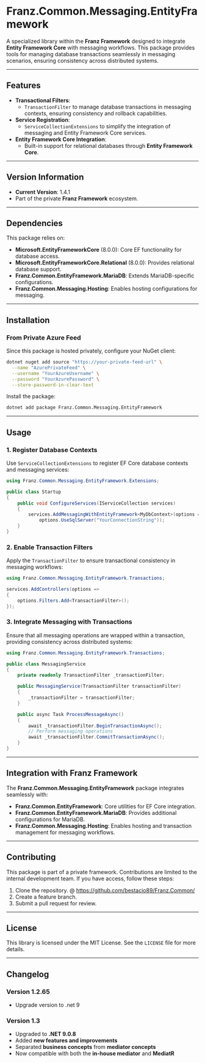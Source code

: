 ﻿# **Franz.Common.Messaging.EntityFramework**

A specialized library within the **Franz Framework** designed to integrate **Entity Framework Core** with messaging workflows. This package provides tools for managing database transactions seamlessly in messaging scenarios, ensuring consistency across distributed systems.

---

## **Features**

- **Transactional Filters**:
  - `TransactionFilter` to manage database transactions in messaging contexts, ensuring consistency and rollback capabilities.
- **Service Registration**:
  - `ServiceCollectionExtensions` to simplify the integration of messaging and Entity Framework Core services.
- **Entity Framework Core Integration**:
  - Built-in support for relational databases through **Entity Framework Core**.

---

## **Version Information**

- **Current Version**: 1.4.1
- Part of the private **Franz Framework** ecosystem.

---

## **Dependencies**

This package relies on:
- **Microsoft.EntityFrameworkCore** (8.0.0): Core EF functionality for database access.
- **Microsoft.EntityFrameworkCore.Relational** (8.0.0): Provides relational database support.
- **Franz.Common.EntityFramework.MariaDB**: Extends MariaDB-specific configurations.
- **Franz.Common.Messaging.Hosting**: Enables hosting configurations for messaging.

---

## **Installation**

### **From Private Azure Feed**
Since this package is hosted privately, configure your NuGet client:

```bash
dotnet nuget add source "https://your-private-feed-url" \
  --name "AzurePrivateFeed" \
  --username "YourAzureUsername" \
  --password "YourAzurePassword" \
  --store-password-in-clear-text
```

Install the package:

```bash
dotnet add package Franz.Common.Messaging.EntityFramework  
```

---

## **Usage**

### **1. Register Database Contexts**

Use `ServiceCollectionExtensions` to register EF Core database contexts and messaging services:

```csharp
using Franz.Common.Messaging.EntityFramework.Extensions;

public class Startup
{
    public void ConfigureServices(IServiceCollection services)
    {
        services.AddMessagingWithEntityFramework<MyDbContext>(options =>
            options.UseSqlServer("YourConnectionString"));
    }
}
```

### **2. Enable Transaction Filters**

Apply the `TransactionFilter` to ensure transactional consistency in messaging workflows:

```csharp
using Franz.Common.Messaging.EntityFramework.Transactions;

services.AddControllers(options =>
{
    options.Filters.Add<TransactionFilter>();
});
```

### **3. Integrate Messaging with Transactions**

Ensure that all messaging operations are wrapped within a transaction, providing consistency across distributed systems:

```csharp
using Franz.Common.Messaging.EntityFramework.Transactions;

public class MessagingService
{
    private readonly TransactionFilter _transactionFilter;

    public MessagingService(TransactionFilter transactionFilter)
    {
        _transactionFilter = transactionFilter;
    }

    public async Task ProcessMessageAsync()
    {
        await _transactionFilter.BeginTransactionAsync();
        // Perform messaging operations
        await _transactionFilter.CommitTransactionAsync();
    }
}
```

---

## **Integration with Franz Framework**

The **Franz.Common.Messaging.EntityFramework** package integrates seamlessly with:
- **Franz.Common.EntityFramework**: Core utilities for EF Core integration.
- **Franz.Common.EntityFramework.MariaDB**: Provides additional configurations for MariaDB.
- **Franz.Common.Messaging.Hosting**: Enables hosting and transaction management for messaging workflows.

---

## **Contributing**

This package is part of a private framework. Contributions are limited to the internal development team. If you have access, follow these steps:
1. Clone the repository. @ https://github.com/bestacio89/Franz.Common/
2. Create a feature branch.
3. Submit a pull request for review.

---

## **License**

This library is licensed under the MIT License. See the `LICENSE` file for more details.

---

## **Changelog**

### Version 1.2.65
- Upgrade version to .net 9


### Version 1.3
- Upgraded to **.NET 9.0.8**
- Added **new features and improvements**
- Separated **business concepts** from **mediator concepts**
- Now compatible with both the **in-house mediator** and **MediatR**